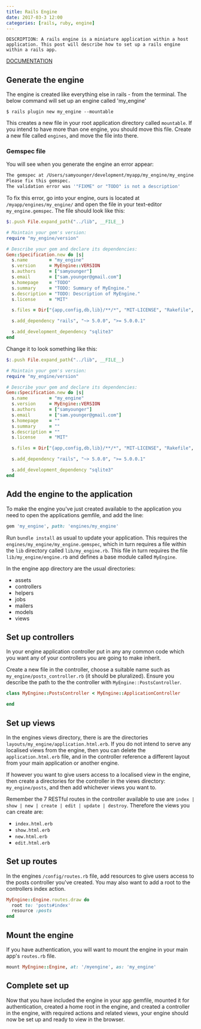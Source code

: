```yaml
---
title: Rails Engine
date: 2017-03-3 12:00
categories: [rails, ruby, engine]
---
```

    DESCRIPTION: A rails engine is a miniature application within a host application. This post will describe how to set up a rails engine within a rails app.

[DOCUMENTATION](http://guides.rubyonrails.org/engines.html)

## Generate the engine

The engine is created like everything else in rails - from the terminal. The below command will set up an engine called 'my_engine'

`$ rails plugin new my_engine --mountable`

This creates a new file in your root application directory called `mountable`. If you intend to have more than one engine, you should move this file. Create a new file called `engines`, and move the file into there.

### Gemspec file

You will see when you generate the engine an error appear:

```sh
The gemspec at /Users/samyounger/development/myapp/my_engine/my_engine.gemspec is not valid.
Please fix this gemspec.
The validation error was '"FIXME" or "TODO" is not a description'
```

To fix this error, go into your engine, ours is located at `/myapp/engines/my_engine/` and open the file in your text-editor `my_engine.gemspec`. The file should look like this:

```rb
$:.push File.expand_path("../lib", __FILE__)

# Maintain your gem's version:
require "my_engine/version"

# Describe your gem and declare its dependencies:
Gem::Specification.new do |s|
  s.name        = "my_engine"
  s.version     = MyEngine::VERSION
  s.authors     = ["samyounger"]
  s.email       = ["sam.younger@gmail.com"]
  s.homepage    = "TODO"
  s.summary     = "TODO: Summary of MyEngine."
  s.description = "TODO: Description of MyEngine."
  s.license     = "MIT"

  s.files = Dir["{app,config,db,lib}/**/*", "MIT-LICENSE", "Rakefile", "README.md"]

  s.add_dependency "rails", "~> 5.0.0", ">= 5.0.0.1"

  s.add_development_dependency "sqlite3"
end
```

Change it to look something like this:

```rb
$:.push File.expand_path("../lib", __FILE__)

# Maintain your gem's version:
require "my_engine/version"

# Describe your gem and declare its dependencies:
Gem::Specification.new do |s|
  s.name        = "my_engine"
  s.version     = MyEngine::VERSION
  s.authors     = ["samyounger"]
  s.email       = ["sam.younger@gmail.com"]
  s.homepage    = ""
  s.summary     = ""
  s.description = ""
  s.license     = "MIT"

  s.files = Dir["{app,config,db,lib}/**/*", "MIT-LICENSE", "Rakefile", "README.md"]

  s.add_dependency "rails", "~> 5.0.0", ">= 5.0.0.1"

  s.add_development_dependency "sqlite3"
end
```

## Add the engine to the application

To make the engine you've just created available to the application you need to open the applications gemfile, and add the line:

```rb
gem 'my_engine', path: 'engines/my_engine'
```

Run `bundle install` as usual to update your application. This requires the `engines/my_engine/my_engine.gemspec`, which in turn requires a file within the `lib` directory called `lib/my_engine.rb`. This file in turn requires the file `lib/my_engine/engine.rb` and defines a base module called `MyEngine`.

In the engine app directory are the usual directories:

- assets
- controllers
- helpers
- jobs
- mailers
- models
- views

## Set up controllers

In your engine application controller put in any any common code which you want any of your controllers you are going to make inherit.

Create a new file in the controller, choose a suitable name such as `my_engine/posts_controller.rb` (it should be pluralized). Ensure you describe the path to the the controller with `MyEngine::PostsController`.

```rb
class MyEngine::PostsController < MyEngine::ApplicationController

end
```

## Set up views

In the engines views directory, there is are the directories `layouts/my_engine/application.html.erb`. If you do not intend to serve any localised views from the engine, then you can delete the `application.html.erb` file, and in the controller reference a different layout from your main application or another engine.

If however you want to give users access to a localised view in the engine, then create a directories for the controller in the views directory: `my_engine/posts`, and then add whichever views you want to.

Remember the 7 RESTful routes in the controller available to use are `index | show | new | create | edit | update | destroy`. Therefore the views you can create are:

- `index.html.erb`
- `show.html.erb`
- `new.html.erb`
- `edit.html.erb`

## Set up routes

In the engines `/config/routes.rb` file, add resources to give users access to the posts controller you've created. You may also want to add a root to the controllers index action.

```rb
MyEngine::Engine.routes.draw do
  root to: 'posts#index'
  resource :posts
end
```

## Mount the engine

If you have authentication, you will want to mount the engine in your main app's `routes.rb` file.

```rb
mount MyEngine::Engine, at: '/myengine', as: 'my_engine'
```

## Complete set up

Now that you have included the engine in your app gemfile, mounted it for authentication, created a home root in the engine, and created a controller in the engine, with required actions and related views, your engine should now be set up and ready to view in the browser.
